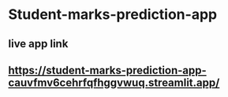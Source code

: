# Student-marks-prediction-app
## live app link
## https://student-marks-prediction-app-cauvfmv6cehrfqfhggvwuq.streamlit.app/
